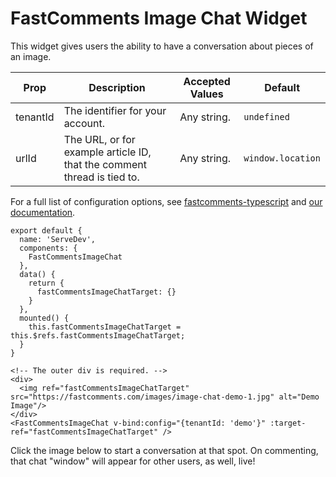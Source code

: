 # FastComments Image Chat Widget

This widget gives users the ability to have a conversation about pieces of an image.

| Prop     | Description                                                             | Accepted Values | Default           |
|----------|-------------------------------------------------------------------------|-----------------|-------------------|
| tenantId | The identifier for your account.                                        | Any string.     | `undefined`       |
| urlId    | The URL, or for example article ID, that the comment thread is tied to. | Any string.     | `window.location` |

For a full list of configuration options, see [fastcomments-typescript](https://github.com/FastComments/fastcomments-typescript) and [our documentation](https://docs.fastcomments.com/guide-customizations-and-configuration.html).

```vue
export default {
  name: 'ServeDev',
  components: {
    FastCommentsImageChat
  },
  data() {
    return {
      fastCommentsImageChatTarget: {}
    }
  },
  mounted() {
    this.fastCommentsImageChatTarget = this.$refs.fastCommentsImageChatTarget;
  }
}

<!-- The outer div is required. -->
<div>
  <img ref="fastCommentsImageChatTarget" src="https://fastcomments.com/images/image-chat-demo-1.jpg" alt="Demo Image"/>
</div>
<FastCommentsImageChat v-bind:config="{tenantId: 'demo'}" :target-ref="fastCommentsImageChatTarget" />
```

Click the image below to start a conversation at that spot. On commenting, that chat "window" will appear for other users,
as well, live!

<FastCommentsImageChatExample />
